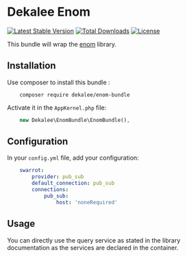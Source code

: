 Dekalee Enom
============

[![Latest Stable Version](https://poser.pugx.org/dekalee/enom-bundle/v/stable)](https://packagist.org/packages/dekalee/enom-bundle)
[![Total Downloads](https://poser.pugx.org/dekalee/enom-bundle/downloads)](https://packagist.org/packages/dekalee/enom-bundle)
[![License](https://poser.pugx.org/dekalee/enom-bundle/license)](https://packagist.org/packages/dekalee/enom-bundle)

This bundle will wrap the [enom](https://github.com/dekalee/enom) library.

Installation
------------

Use composer to install this bundle :

```
    composer require dekalee/enom-bundle
```

Activate it in the `AppKernel.php` file:

```php
    new Dekalee\EnomBundle\EnomBundle(),
```

Configuration
-------------

In your `config.yml` file, add your configuration:

```yaml
    swarrot:
        provider: pub_sub
        default_connection: pub_sub
        connections:
            pub_sub:
                host: 'noneRequired'
```

Usage
-----

You can directly use the query service as stated in the library documentation as the services are declared in the
container.
